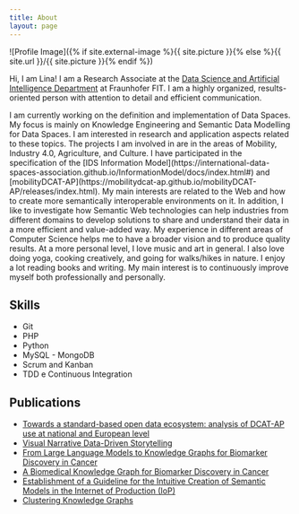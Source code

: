 ```yaml
---
title: About
layout: page
---
```

![Profile Image]({% if site.external-image %}{{ site.picture }}{% else %}{{ site.url }}/{{ site.picture }}{% endif %})

<p>Hi, I am Lina! I am a Research Associate at the <a href="https://www.fit.fraunhofer.de/de/geschaeftsfelder/data-science-und-kuenstliche-intelligenz.html/">Data Science and Artificial Intelligence Department</a> at Fraunhofer FIT.
I am a highly organized, results-oriented person with attention to detail and efficient communication.
</p>

<p>I am currently working on the definition and implementation of Data Spaces. My focus is mainly on Knowledge Engineering and Semantic Data Modelling for Data Spaces. I am interested in research and application aspects related to these topics.
The projects I am involved in are in the areas of Mobility, Industry 4.0, Agriculture, and Culture.
I have participated in the specification of the [IDS Information Model](https://international-data-spaces-association.github.io/InformationModel/docs/index.html#) and [mobilityDCAT-AP](https://mobilitydcat-ap.github.io/mobilityDCAT-AP/releases/index.html).
My main interests are related to the Web and how to create more semantically interoperable environments on it. In addition, I like to investigate how Semantic Web technologies can help industries from different domains to develop solutions to share and understand their data in a more efficient and value-added way. My experience in different areas of Computer Science helps me to have a broader vision and to produce quality results.
At a more personal level, I love music and art in general.
I also love doing yoga, cooking creatively, and going for walks/hikes in nature.
I enjoy a lot reading books and writing. My main interest is to continuously improve myself both professionally and personally.</p>

<h2>Skills</h2>

<ul class="skill-list">
	<li>Git</li>
	<li>PHP</li>
	<li>Python</li>
	<li>MySQL - MongoDB</li>
	<li>Scrum and Kanban</li>
	<li>TDD e Continuous Integration</li>
</ul>

<h2>Publications</h2>

<ul>
	<li><a href="https://www.inderscienceonline.com/doi/abs/10.1504/EG.2022.121856/">Towards a standard-based open data ecosystem: analysis of DCAT-AP use at national and European level</a></li>
	<li><a href="https://www.researchgate.net/profile/Lina-Teresa-Molinas-Comet/publication/343041524_Visual_Narrative_Data-Driven_Storytelling_Seminar_Paper/links/5f12e0ee299bf1e548c0d030/Visual-Narrative-Data-Driven-Storytelling-Seminar-Paper.pdf/">Visual Narrative Data-Driven Storytelling</a></li>
	<li><a href="https://arxiv.org/abs/2310.08365">From Large Language Models to Knowledge Graphs for Biomarker Discovery in Cancer</a></li>
	<li><a href="https://arxiv.org/abs/2302.04737">A Biomedical Knowledge Graph for Biomarker Discovery in Cancer</a></li>
	<li><a href="https://www.researchgate.net/profile/Lina-Teresa-Molinas-Comet/publication/364753209_Master's_Thesis_Establishment_of_a_Guideline_for_the_Intuitive_Creation_of_Semantic_Models_in_the_Internet_of_Production_IoP/links/635958f412cbac6a3efb12dd/Masters-Thesis-Establishment-of-a-Guideline-for-the-Intuitive-Creation-of-Semantic-Models-in-the-Internet-of-Production-IoP.pdf">Establishment of a Guideline for the Intuitive Creation of Semantic Models in the Internet of Production (IoP)</a></li>
	<li><a href="https://www.researchgate.net/profile/Lina-Teresa-Molinas-Comet/publication/343041490_Clustering_Knowledge_Graphs_Seminar_Paper/links/5f12e248299bf1e548c0d05b/Clustering-Knowledge-Graphs-Seminar-Paper.pdf">Clustering Knowledge Graphs</a></li>
</ul>
